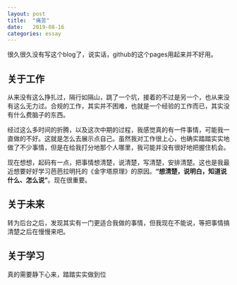```yaml
---
layout: post
title:  "痛苦"
date:   2019-08-16	
categories: essay
---
```


很久很久没有写这个blog了，说实话，github的这个pages用起来并不好用。

关于工作
------
从来没有这么挣扎过，隔行如隔山，跳了一个坑，接着的不过是另一个，也从来没有这么无力过。合规的工作，其实并不困难，也就是一个经验的工作而已，其实没有什么费脑子的东西。

经过这么多时间的折腾，以及这次中期的过程，我感觉真的有一件事情，可能我一直做的不好。这就是怎么去展示点自己。虽然我对工作很上心，也确实踏踏实实地做了不少事情，但是在给我打分地那个人哪里，我可能并没有很好地把握住机会。

现在想想，起码有一点，把事情想清楚，说清楚，写清楚，安排清楚。这也是我最近想要好好学习芭芭拉明托的《金字塔原理》的原因。**“想清楚，说明白，知道说什么、怎么说”**。现在很重要。

关于未来
------
转为后台之后，发现其实有一门更适合我做的事情，但我现在不能说，等把事情搞清楚之后在慢慢来吧。

关于学习
----------
真的需要静下心来，踏踏实实做到位